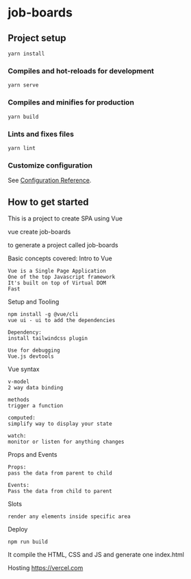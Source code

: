 # job-boards

## Project setup
```
yarn install
```

### Compiles and hot-reloads for development
```
yarn serve
```

### Compiles and minifies for production
```
yarn build
```

### Lints and fixes files
```
yarn lint
```

### Customize configuration
See [Configuration Reference](https://cli.vuejs.org/config/).


## How to get started ##
This is a project to create SPA using Vue

vue create job-boards

to generate a project called job-boards

Basic concepts covered:
Intro to Vue
```
Vue is a Single Page Application
One of the top Javascript framework
It's built on top of Virtual DOM
Fast
```

Setup and Tooling
```
npm install -g @vue/cli
vue ui - ui to add the dependencies

Dependency: 
install tailwindcss plugin

Use for debugging
Vue.js devtools
```

Vue syntax
```
v-model
2 way data binding

methods
trigger a function

computed:
simplify way to display your state

watch:
monitor or listen for anything changes
```

Props and Events
```
Props:
pass the data from parent to child

Events:
Pass the data from child to parent
```

Slots
```
render any elements inside specific area
```

Deploy
```
npm run build
```
It compile the HTML, CSS and JS and generate one index.html

Hosting
https://vercel.com
